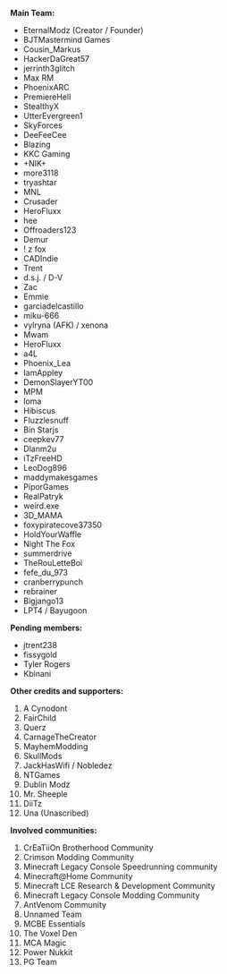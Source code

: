 **Main Team:**
- EternalModz (Creator / Founder)
- BJTMastermind Games
- Cousin_Markus
- HackerDaGreat57
- jerrinth3glitch
- Max RM
- PhoenixARC
- PremiereHell
- StealthyX
- UtterEvergreen1
- SkyForces
- DeeFeeCee
- Blazing
- KKC Gaming
- +NIK+
- more3118
- tryashtar
- MNL
- Crusader
- HeroFluxx
- hee
- Offroaders123
- Demur
- !   z  fox
- CADIndie
- Trent
- d.s.j. / D-V
- Zac
- Emmie
- garciadelcastillo
- miku-666
- vylryna (AFK) / xenona
- Mwam
- HeroFluxx
- a4L
- Phoenix_Lea
- IamAppley
- DemonSlayerYT00
- MPM
- loma
- Hibiscus
- Fluzzlesnuff
- Bin Starjs
- ceepkev77
- Dlanm2u
- iTzFreeHD
- LeoDog896
- maddymakesgames
- PiporGames
- RealPatryk
- weird.exe
- 3D_MAMA
- foxypiratecove37350
- HoldYourWaffle
- Night The Fox
- summerdrive
- TheRouLetteBoi
- fefe_du_973
- cranberrypunch
- rebrainer
- Bigjango13
- LPT4 / Bayugoon

**Pending members:**
- jtrent238
- fissygold
- Tyler Rogers
- Kbinani

**Other credits and supporters:**
1. A Cynodont
2. FairChild
3. Querz
4. CarnageTheCreator
5. MayhemModding
6. SkullMods
7. JackHasWifi / Nobledez
8. NTGames
9. Dublin Modz
10. Mr. Sheeple
11. DiiTz
12. Una (Unascribed)

**Involved communities:**
1. CrEaTiiOn Brotherhood Community
2. Crimson Modding Community
3. Minecraft Legacy Console Speedrunning community
4. Minecraft@Home Community
5. Minecraft LCE Research & Development Community
6. Minecraft Legacy Console Modding Community
7. AntVenom Community
8. Unnamed Team
9. MCBE Essentials
10. The Voxel Den
11. MCA Magic
12. Power Nukkit
13. PG Team

